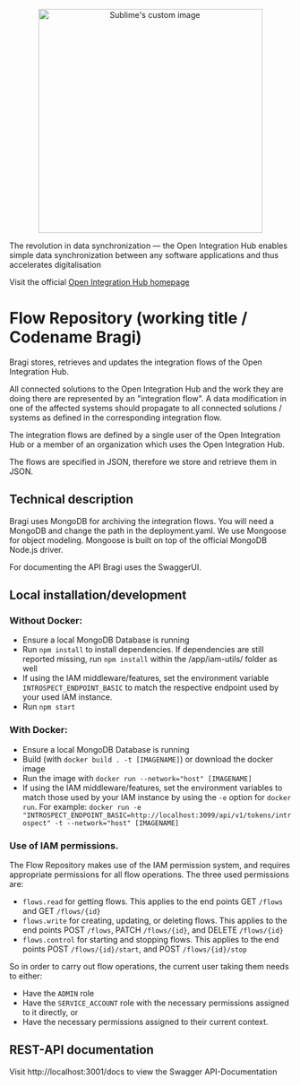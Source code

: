 <p align="center">
  <img src="https://github.com/openintegrationhub/openintegrationhub/blob/master/Assets/medium-oih-einzeilig-zentriert.jpg" alt="Sublime's custom image" width="400"/>
</p>

The revolution in data synchronization — the Open Integration Hub enables simple data synchronization between any software applications and thus accelerates digitalisation

Visit the official [Open Integration Hub homepage](https://www.openintegrationhub.de/)

# Flow Repository (working title / Codename Bragi)

Bragi stores, retrieves and updates the integration flows of the Open Integration Hub.

All connected solutions to the Open Integration Hub and the work they are doing there are represented by an "integration flow". A data modification in one of the affected systems should propagate to all connected solutions / systems as defined in the corresponding integration flow.

The integration flows are defined by a single user of the Open Integration Hub or a member of an organization which uses the Open Integration Hub.

The flows are specified in JSON, therefore we store and retrieve them in JSON.

## Technical description
Bragi uses MongoDB for archiving the integration flows. You will need a MongoDB
and change the path in the deployment.yaml. We use Mongoose for object modeling. Mongoose is built on top of the official MongoDB Node.js driver.

For documenting the API Bragi uses the SwaggerUI.

## Local installation/development

### Without Docker:
- Ensure a local MongoDB Database is running
- Run `npm install` to install dependencies. If dependencies are still reported missing, run `npm install` within the /app/iam-utils/ folder as well
- If using the IAM middleware/features, set the environment variable `INTROSPECT_ENDPOINT_BASIC` to match the respective endpoint used by your used IAM instance.
- Run `npm start`

### With Docker:
- Ensure a local MongoDB Database is running
- Build (with `docker build . -t [IMAGENAME]`) or download the docker image
- Run the image with `docker run --network="host" [IMAGENAME]`
- If using the IAM middleware/features, set the environment variables to match those used by your IAM instance by using the `-e` option for `docker run`. For example: `docker run -e "INTROSPECT_ENDPOINT_BASIC=http://localhost:3099/api/v1/tokens/introspect" -t --network="host" [IMAGENAME]`

### Use of IAM permissions.
The Flow Repository makes use of the IAM permission system, and requires appropriate permissions for all flow operations. The three used permissions are:
- `flows.read` for getting flows. This applies to the end points GET `/flows` and GET `/flows/{id}`
- `flows.write` for creating, updating, or deleting flows. This applies to the end points POST `/flows`, PATCH `/flows/{id}`, and DELETE `/flows/{id}`
- `flows.control` for starting and stopping flows. This applies to the end points POST `/flows/{id}/start`, and POST `/flows/{id}/stop`

So in order to carry out flow operations, the current user taking them needs to either:
- Have the `ADMIN` role
- Have the `SERVICE_ACCOUNT` role with the necessary permissions assigned to it directly, or
- Have the necessary permissions assigned to their current context.

## REST-API documentation

Visit http://localhost:3001/docs to view the Swagger API-Documentation
